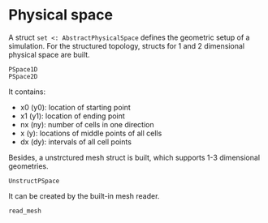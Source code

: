 # Physical space

A struct `set <: AbstractPhysicalSpace` defines the geometric setup of a simulation.
For the structured topology, structs for 1 and 2 dimensional physical space are built.
```@docs
PSpace1D
PSpace2D
```
It contains:
- x0 (y0): location of starting point
- x1 (y1): location of ending point
- nx (ny): number of cells in one direction
- x (y): locations of middle points of all cells
- dx (dy): intervals of all cell points

Besides, a unstrctured mesh struct is built, which supports 1-3 dimensional geometries.
```@docs
UnstructPSpace
```
It can be created by the built-in mesh reader.
```@docs
read_mesh
```
